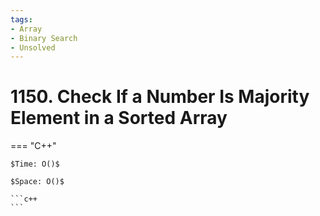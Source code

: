 ```yaml
---
tags:
- Array
- Binary Search
- Unsolved
---
```



# 1150. Check If a Number Is Majority Element in a Sorted Array

=== "C++"

    $Time: O()$

    $Space: O()$

    ```c++
    ```